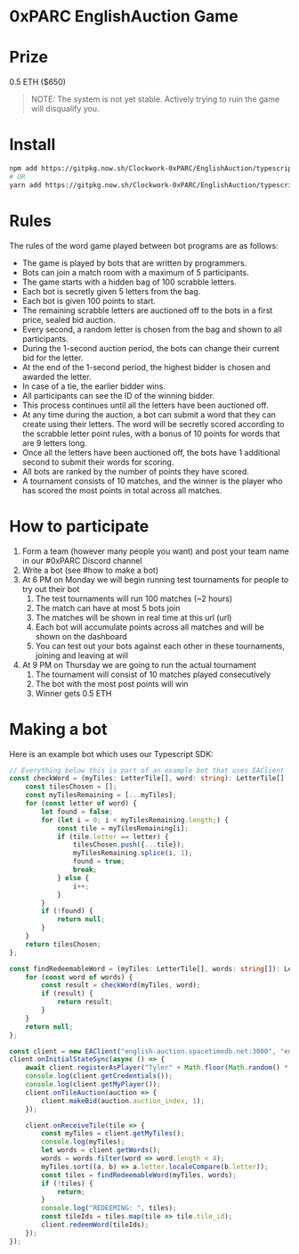 # 0xPARC EnglishAuction Game

# Prize
0.5 ETH ($650)
> NOTE: The system is not yet stable. Actively trying to ruin the game will disqualify you.

# Install

```sh
npm add https://gitpkg.now.sh/Clockwork-0xPARC/EnglishAuction/typescript-sdk
# OR
yarn add https://gitpkg.now.sh/Clockwork-0xPARC/EnglishAuction/typescript-sdk
```

# Rules
The rules of the word game played between bot programs are as follows:

- The game is played by bots that are written by programmers.
- Bots can join a match room with a maximum of 5 participants.
- The game starts with a hidden bag of 100 scrabble letters.
- Each bot is secretly given 5 letters from the bag.
- Each bot is given 100 points to start.
- The remaining scrabble letters are auctioned off to the bots in a first price, sealed bid auction.
- Every second, a random letter is chosen from the bag and shown to all participants.
- During the 1-second auction period, the bots can change their current bid for the letter.
- At the end of the 1-second period, the highest bidder is chosen and awarded the letter.
- In case of a tie, the earlier bidder wins.
- All participants can see the ID of the winning bidder.
- This process continues until all the letters have been auctioned off.
- At any time during the auction, a bot can submit a word that they can create using their letters. The word will be secretly scored according to the scrabble letter point rules, with a bonus of 10 points for words that are 9 letters long.
- Once all the letters have been auctioned off, the bots have 1 additional second to submit their words for scoring.
- All bots are ranked by the number of points they have scored.
- A tournament consists of 10 matches, and the winner is the player who has scored the most points in total across all matches.

# How to participate
1. Form a team (however many people you want) and post your team name in our #0xPARC Discord channel
1. Write a bot (see #how to make a bot)
1. At 6 PM on Monday we will begin running test tournaments for people to try out their bot
   1. The test tournaments will run 100 matches (~2 hours)
   1. The match can have at most 5 bots join
   1. The matches will be shown in real time at this url (url)
   1. Each bot will accumulate points across all matches and will be shown on the dashboard
   1. You can test out your bots against each other in these tournaments, joining and leaving at will
1. At 9 PM on Thursday we are going to run the actual tournament
   1. The tournament will consist of 10 matches played consecutively
   2. The bot with the most post points will win
   3. Winner gets 0.5 ETH


# Making a bot
Here is an example bot which uses our Typescript SDK:

```typescript
// Everything below this is part of an example bot that uses EAClient
const checkWord = (myTiles: LetterTile[], word: string): LetterTile[] | null => {
    const tilesChosen = [];
    const myTilesRemaining = [...myTiles];
    for (const letter of word) {
        let found = false;
        for (let i = 0; i < myTilesRemaining.length;) {
            const tile = myTilesRemaining[i];
            if (tile.letter == letter) {
                tilesChosen.push({...tile});
                myTilesRemaining.splice(i, 1);
                found = true;
                break;
            } else {
                i++;
            }
        }
        if (!found) {
            return null;
        }
    }
    return tilesChosen;
};

const findRedeemableWord = (myTiles: LetterTile[], words: string[]): LetterTile[] | null => {
    for (const word of words) {
        const result = checkWord(myTiles, word);
        if (result) {
            return result;
        }
    }
    return null;
};

const client = new EAClient("english-auction.spacetimedb.net:3000", "english-auction");
client.onInitialStateSync(async () => {
    await client.registerAsPlayer("Tyler" + Math.floor(Math.random() * 1000));
    console.log(client.getCredentials());
    console.log(client.getMyPlayer());
    client.onTileAuction(auction => {
        client.makeBid(auction.auction_index, 1);
    });

    client.onReceiveTile(tile => {
        const myTiles = client.getMyTiles();
        console.log(myTiles);
        let words = client.getWords();
        words = words.filter(word => word.length < 4);
        myTiles.sort((a, b) => a.letter.localeCompare(b.letter));
        const tiles = findRedeemableWord(myTiles, words);
        if (!tiles) {
            return;
        }
        console.log("REDEEMING: ", tiles);
        const tileIds = tiles.map(tile => tile.tile_id);
        client.redeemWord(tileIds);
    });
});
```





